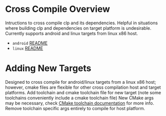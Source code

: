 # Cross Compile Overview

Intructions to cross compile clp and its dependencies. Helpful in situations where building clp and dependencies on target platform is undesirable. Currently supports android and linux targets from linux x86 host.

- `android` [README](android/README.md)
- `linux` [README](linux/README.md)

# Adding New Targets

Designed to cross compile for android/linux targets from a linux x86 host; however,
cmake files are flexible for other cross compilation host and target platforms.
Add toolchain and cmake toolchain file for new target (note some toolchains conveniently include a cmake toolchain file)
New CMake args may be necessary, check [CMake toolchain documentation][1] for more info.
Remove toolchain specific args entirely to compile for host platform.

[1]: https://cmake.org/cmake/help/latest/manual/cmake-toolchains.7.html#id8
